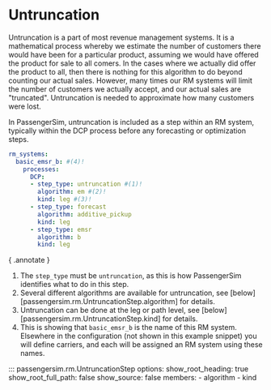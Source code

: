 # Untruncation

Untruncation is a part of most revenue management systems.  It is a mathematical
process whereby we estimate the number of customers there would have been for a
particular product, assuming we would have offered the product for sale to all
comers.  In the cases where we actually did offer the product to all, then there
is nothing for this algorithm to do beyond counting our actual sales.  However,
many times our RM systems will limit the number of customers we actually accept,
and our actual sales are "truncated".  Untruncation is needed to approximate how
many customers were lost.

In PassengerSim, untruncation is included as a step within an RM system, typically
within the DCP process before any forecasting or optimization steps.

```yaml title="example.yaml"
rm_systems:
  basic_emsr_b: #(4)!
    processes:
      DCP:
      - step_type: untruncation #(1)!
        algorithm: em #(2)!
        kind: leg #(3)!
      - step_type: forecast
        algorithm: additive_pickup
        kind: leg
      - step_type: emsr
        algorithm: b
        kind: leg
```
{ .annotate }

1.  The `step_type` must be `untruncation`, as this is how PassengerSim
    identifies what to do in this step.
2.  Several different algorithms are available for untruncation, see
    [below][passengersim.rm.UntruncationStep.algorithm] for details.
3.  Untruncation can be done at the leg or path level, see
    [below][passengersim.rm.UntruncationStep.kind] for details.
4.  This is showing that `basic_emsr_b` is the name of this RM system.
    Elsewhere in the configuration (not shown in this example snippet) you will
    define carriers, and each will be assigned an RM system using these names.


::: passengersim.rm.UntruncationStep
    options:
      show_root_heading: true
      show_root_full_path: false
      show_source: false
      members:
        - algorithm
        - kind
